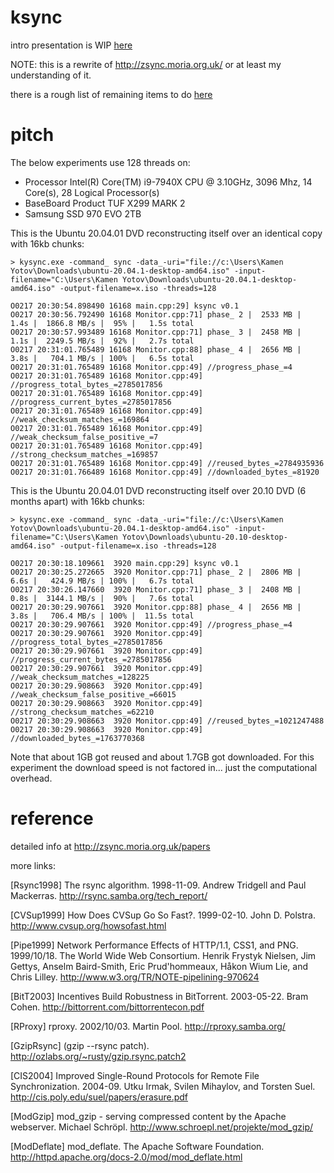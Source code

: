 # ksync

intro presentation is WIP [here](https://www.icloud.com/keynote/0xYX50qkePJ4hi4nuu4fmyNPQ#Untitled)

NOTE: this is a rewrite of http://zsync.moria.org.uk/ or at least my understanding of it.

there is a rough list of remaining items to do [here](todo.md)

# pitch

The below experiments use 128 threads on:

* Processor Intel(R) Core(TM) i9-7940X CPU @ 3.10GHz, 3096 Mhz, 14 Core(s), 28 Logical Processor(s)
* BaseBoard Product TUF X299 MARK 2
* Samsung SSD 970 EVO 2TB

This is the Ubuntu 20.04.01 DVD reconstructing itself over an identical copy with 16kb chunks:

```
> kysync.exe -command_ sync -data_-uri="file://c:\Users\Kamen Yotov\Downloads\ubuntu-20.04.1-desktop-amd64.iso" -input-filename="C:\Users\Kamen Yotov\Downloads\ubuntu-20.04.1-desktop-amd64.iso" -output-filename=x.iso -threads=128

O0217 20:30:54.898490 16168 main.cpp:29] ksync v0.1                                                                     
O0217 20:30:56.792490 16168 Monitor.cpp:71] phase_ 2 |  2533 MB |   1.4s |  1866.8 MB/s |  95% |   1.5s total            
O0217 20:30:57.993489 16168 Monitor.cpp:71] phase_ 3 |  2458 MB |   1.1s |  2249.5 MB/s |  92% |   2.7s total            
O0217 20:31:01.765489 16168 Monitor.cpp:88] phase_ 4 |  2656 MB |   3.8s |   704.1 MB/s | 100% |   6.5s total            
O0217 20:31:01.765489 16168 Monitor.cpp:49] //progress_phase_=4                                                           
O0217 20:31:01.765489 16168 Monitor.cpp:49] //progress_total_bytes_=2785017856                                             
O0217 20:31:01.765489 16168 Monitor.cpp:49] //progress_current_bytes_=2785017856                                           
O0217 20:31:01.765489 16168 Monitor.cpp:49] //weak_checksum_matches_=169864                                                
O0217 20:31:01.765489 16168 Monitor.cpp:49] //weak_checksum_false_positive_=7                                               
O0217 20:31:01.765489 16168 Monitor.cpp:49] //strong_checksum_matches_=169857                                              
O0217 20:31:01.765489 16168 Monitor.cpp:49] //reused_bytes_=2784935936                                                    
O0217 20:31:01.766489 16168 Monitor.cpp:49] //downloaded_bytes_=81920                                                     
```

This is the Ubuntu 20.04.01 DVD reconstructing itself over 20.10 DVD (6 months apart) with 16kb chunks:

```
> kysync.exe -command_ sync -data_-uri="file://c:\Users\Kamen Yotov\Downloads\ubuntu-20.04.1-desktop-amd64.iso" -input-filename="C:\Users\Kamen Yotov\Downloads\ubuntu-20.10-desktop-amd64.iso" -output-filename=x.iso -threads=128

O0217 20:30:18.109661  3920 main.cpp:29] ksync v0.1                                                                     
O0217 20:30:25.272665  3920 Monitor.cpp:71] phase_ 2 |  2806 MB |   6.6s |   424.9 MB/s | 100% |   6.7s total            
O0217 20:30:26.147660  3920 Monitor.cpp:71] phase_ 3 |  2408 MB |   0.8s |  3144.1 MB/s |  90% |   7.6s total            
O0217 20:30:29.907661  3920 Monitor.cpp:88] phase_ 4 |  2656 MB |   3.8s |   706.4 MB/s | 100% |  11.5s total            
O0217 20:30:29.907661  3920 Monitor.cpp:49] //progress_phase_=4                                                           
O0217 20:30:29.907661  3920 Monitor.cpp:49] //progress_total_bytes_=2785017856                                             
O0217 20:30:29.907661  3920 Monitor.cpp:49] //progress_current_bytes_=2785017856                                           
O0217 20:30:29.907661  3920 Monitor.cpp:49] //weak_checksum_matches_=128225                                                
O0217 20:30:29.908663  3920 Monitor.cpp:49] //weak_checksum_false_positive_=66015                                           
O0217 20:30:29.908663  3920 Monitor.cpp:49] //strong_checksum_matches_=62210                                               
O0217 20:30:29.908663  3920 Monitor.cpp:49] //reused_bytes_=1021247488                                                    
O0217 20:30:29.908663  3920 Monitor.cpp:49] //downloaded_bytes_=1763770368                                                
```

Note that about 1GB got reused and about 1.7GB got downloaded. For this experiment the download speed is not factored
in... just the computational overhead.

# reference

detailed info at http://zsync.moria.org.uk/papers

more links:

[Rsync1998] The rsync algorithm. 1998-11-09. Andrew Tridgell and Paul Mackerras. http://rsync.samba.org/tech_report/

[CVSup1999] How Does CVSup Go So Fast?. 1999-02-10. John D. Polstra. http://www.cvsup.org/howsofast.html

[Pipe1999] Network Performance Effects of HTTP/1.1, CSS1, and PNG. 1999/10/18. The World Wide Web Consortium. Henrik
Frystyk Nielsen, Jim Gettys, Anselm Baird-Smith, Eric Prud'hommeaux, Håkon Wium Lie, and Chris
Lilley. http://www.w3.org/TR/NOTE-pipelining-970624

[BitT2003] Incentives Build Robustness in BitTorrent. 2003-05-22. Bram Cohen. http://bittorrent.com/bittorrentecon.pdf

[RProxy] rproxy. 2002/10/03. Martin Pool. http://rproxy.samba.org/

[GzipRsync] (gzip --rsync patch). http://ozlabs.org/~rusty/gzip.rsync.patch2

[CIS2004] Improved Single-Round Protocols for Remote File Synchronization. 2004-09. Utku Irmak, Svilen Mihaylov, and
Torsten Suel. http://cis.poly.edu/suel/papers/erasure.pdf

[ModGzip] mod_gzip - serving compressed content by the Apache webserver. Michael
Schröpl. http://www.schroepl.net/projekte/mod_gzip/

[ModDeflate] mod_deflate. The Apache Software Foundation. http://httpd.apache.org/docs-2.0/mod/mod_deflate.html
